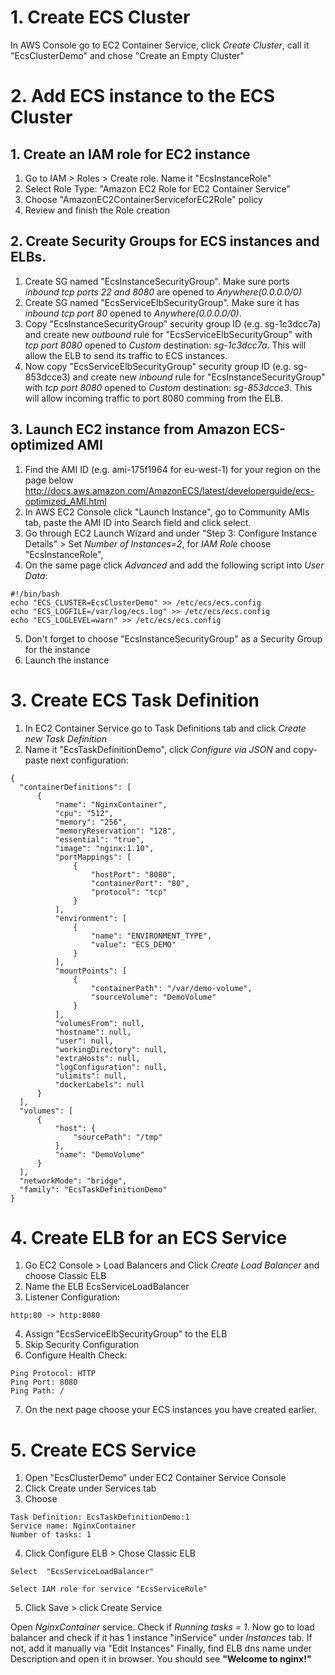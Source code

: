 # 1. Create ECS Cluster
In AWS Console go to EC2 Container Service, click _Create Cluster_, call it "EcsClusterDemo" and chose "Create an Empty Cluster"

# 2. Add ECS instance to the ECS Cluster

## 1. Create an IAM role for EC2 instance
  1. Go to IAM > Roles > Create role. Name it "EcsInstanceRole"
  2. Select Role Type: "Amazon EC2 Role for EC2 Container Service"
  3. Choose "AmazonEC2ContainerServiceforEC2Role" policy
  4. Review and finish the Role creation

## 2. Create Security Groups for ECS instances and ELBs.
  1. Create SG named "EcsInstanceSecurityGroup". Make sure ports _inbound tcp ports 22 and 8080_ are opened to _Anywhere(0.0.0.0/0)_
  2. Create SG named "EcsServiceElbSecurityGroup". Make sure it has _inbound tcp port 80_ opened to _Anywhere(0.0.0.0/0)_.
  3. Copy "EcsInstanceSecurityGroup" security group ID (e.g. sg-1c3dcc7a) and create new _outbound_ rule for "EcsServiceElbSecurityGroup" with _tcp port 8080_ opened to  _Custom_ destination: _sg-1c3dcc7a_. This will allow the ELB to send its traffic to ECS instances.
  4. Now copy "EcsServiceElbSecurityGroup" security group ID (e.g. sg-853dcce3) and create new _inbound_ rule for "EcsInstanceSecurityGroup" with _tcp port 8080_ opened to _Custom_ destination: _sg-853dcce3_. This will allow incoming traffic to port 8080 comming from the ELB.

## 3. Launch EC2 instance from Amazon ECS-optimized AMI

  1. Find the AMI ID (e.g. ami-175f1964 for eu-west-1) for your region on the page below http://docs.aws.amazon.com/AmazonECS/latest/developerguide/ecs-optimized_AMI.html
  2. In AWS EC2 Console click "Launch Instance", go to Community AMIs tab, paste the AMI ID into Search field and click select.
  3. Go through EC2 Launch Wizard and under "Step 3: Configure Instance Details" > Set _Number of Instances=2_, for _IAM Role_ choose "EcsInstanceRole",
  4. On the same page click _Advanced_ and add the following script into _User Data_:
```
#!/bin/bash
echo "ECS_CLUSTER=EcsClusterDemo" >> /etc/ecs/ecs.config
echo "ECS_LOGFILE=/var/log/ecs.log" >> /etc/ecs/ecs.config
echo "ECS_LOGLEVEL=warn" >> /etc/ecs/ecs.config
```
  5. Don't forget to choose "EcsInstanceSecurityGroup" as a Security Group for the instance
  6. Launch the instance

# 3. Create ECS Task Definition
  1. In EC2 Container Service go to Task Definitions tab and click _Create new Task Definition_
  2. Name it "EcsTaskDefinitionDemo", click _Configure via JSON_ and copy-paste next configuration:
  
  ```
  {
    "containerDefinitions": [
        {
            "name": "NginxContainer",
            "cpu": "512",
            "memory": "256",
            "memoryReservation": "128",
            "essential": "true",
            "image": "nginx:1.10",
            "portMappings": [
                {
                    "hostPort": "8080",
                    "containerPort": "80",
                    "protocol": "tcp"
                }
            ],
            "environment": [
                {
                    "name": "ENVIRONMENT_TYPE",
                    "value": "ECS_DEMO"
                }
            ],
            "mountPoints": [
                {
                    "containerPath": "/var/demo-volume",
                    "sourceVolume": "DemoVolume"
                }
            ],
            "volumesFrom": null,
            "hostname": null,
            "user": null,
            "workingDirectory": null,
            "extraHosts": null,
            "logConfiguration": null,
            "ulimits": null,
            "dockerLabels": null
        }
    ],
    "volumes": [
        {
            "host": {
                "sourcePath": "/tmp"
            },
            "name": "DemoVolume"
        }
    ],
    "networkMode": "bridge",
    "family": "EcsTaskDefinitionDemo"
}
```

# 4. Create ELB for an ECS Service
  1. Go EC2 Console > Load Balancers and Click _Create Load Balancer_ and choose Classic ELB
  2. Name the ELB EcsServiceLoadBalancer
  3. Listener Configuration:

    http:80 -> http:8080
  4. Assign "EcsServiceElbSecurityGroup" to the ELB
  5. Skip Security Configuration
  6. Configure Health Check:

    Ping Protocol: HTTP
    Ping Port: 8080
    Ping Path: /
  7. On the next page choose your ECS instances you have created earlier.

# 5. Create ECS Service
  1. Open "EcsClusterDemo" under EC2 Container Service Console
  2. Click Create under Services tab
  3. Choose

    Task Definition: EcsTaskDefinitionDemo:1
    Service name: NginxContainer
    Number of tasks: 1

  4. Click Configure ELB > Chose Classic ELB

    Select  "EcsServiceLoadBalancer"

    Select IAM role for service "EcsServiceRole"
  5. Click Save > click Create Service

Open _NginxContainer_ service. Check if _Running tasks = 1_.
Now go to load balancer and check if it has 1 instance "inService" under _Instances_ tab. If not, add it manually via "Edit Instances"
Finally, find ELB dns name under Description and open it in browser.
You should see **"Welcome to nginx!"**
